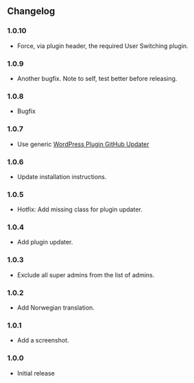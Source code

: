## Changelog

### 1.0.10
* Force, via plugin header, the required User Switching plugin.

### 1.0.9
* Another bugfix. Note to self, test better before releasing.

### 1.0.8
* Bugfix

### 1.0.7
- Use generic [WordPress Plugin GitHub Updater](https://github.com/soderlind/wordpress-plugin-gitHub-updater?tab=readme-ov-file#wordpress-plugin-github-updater)


### 1.0.6
- Update installation instructions.

### 1.0.5
- Hotfix: Add missing class for plugin updater.

### 1.0.4
- Add plugin updater.

### 1.0.3

- Exclude all super admins from the list of admins.

### 1.0.2

- Add Norwegian translation.

### 1.0.1

- Add a screenshot.

### 1.0.0

- Initial release